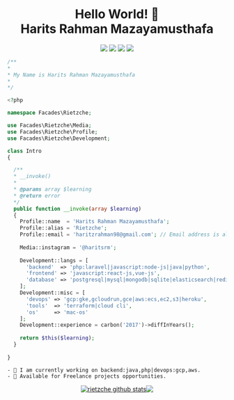 <h1 align=center> Hello World! 👋 </br> Harits Rahman Mazayamusthafa</h1>
<p align=center>
  <img src="https://img.shields.io/discord/980034204236668958?style=flat" />
  <img src="https://img.shields.io/github/followers/rietzche?style=flat" />
  <a href="https://github.com/sponsors/rietzche"><img src="https://img.shields.io/static/v1?label=Sponsor%20rietzche&message=%E2%9D%A4&logo=GitHub" /></a>
  <img src="https://visitor-badge.laobi.icu/badge?page_id=rietzche.rietzche" />
</p>
<!--
**rietzche/rietzche** is a ✨ _special_ ✨ repository because its `README.md` (this file) appears on your GitHub profile.

Here are some ideas to get you started:

- 🔭 I’m currently working on ...
- 🌱 I’m currently learning ...
- 👯 I’m looking to collaborate on ...
- 🤔 I’m looking for help with ...
- 💬 Ask me about ...
- 📫 How to reach me: ...
- 😄 Pronouns: ...
- ⚡ Fun fact: ...
-->

<!-- ![](https://github.com/rietzche/rietzche/blob/main/header.png) -->

```php
/**
*
* My Name is Harits Rahman Mazayamusthafa
*
*/

<?php

namespace Facades\Rietzche;

use Facades\Rietzche\Media;
use Facades\Rietzche\Profile;
use Facades\Rietzche\Development;

class Intro
{

  /**
  * __invoke()
  * 
  * @params array $learning
  * @return error
  */
  public function __invoke(array $learning)
  {
    Profile::name  = 'Harits Rahman Mazayamusthafa';
    Profile::alias = 'Rietzche';
    Profile::email = 'haritzrahman98@gmail.com'; // Email address is already taken
    
    Media::instagram = '@haritsrm';
    
    Development::langs = [
      'backend'  => 'php:laravel|javascript:node-js|java|python',
      'frontend' => 'javascript:react-js,vue-js',
      'database' => 'postgresql|mysql|mongodb|sqlite|elasticsearch|redis'
    ];
    Development::misc = [
      'devops' => 'gcp:gke,gcloudrun,gce|aws:ecs,ec2,s3|heroku',
      'tools'  => 'terraform|cloud cli',
      'os'     => 'mac-os'
    ];
    Development::experience = carbon('2017')->diffInYears();
    
    return $this($learning);
  }
  
}

```

```
- 🥱 I am currently working on backend:java,php|devops:gcp,aws.
- 🚀 Available for Freelance projects opportunities.
```
<p align=center>
<a href="https://github.com/rietzche"><img align="center" src="https://github-readme-stats.vercel.app/api?username=rietzche&show_icons=true&theme=nord&hide_border=true&hide_title=true&count_private=true&include_all_commits=true&show_owner=true" alt="rietzche github stats" /></a><a href="https://github.com/rietzche"><img align="center" src="https://github-readme-stats.vercel.app/api/top-langs/?username=rietzche&layout=compact&theme=nord&hide_border=true&hide=CSS,HTML,Blade&count_private=true&langs_count=6" /></a>
</p>
